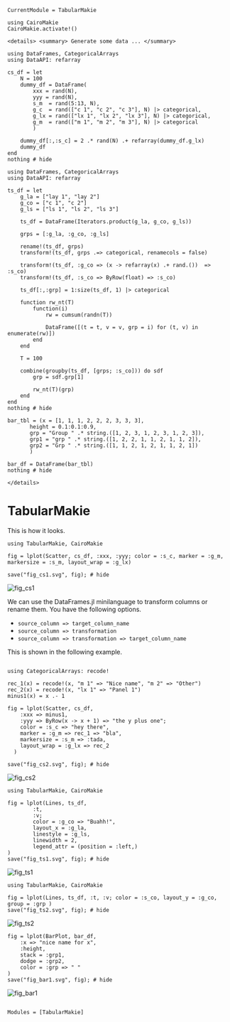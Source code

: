 ```@meta
CurrentModule = TabularMakie
```

```@eval
using CairoMakie
CairoMakie.activate!()
```

```@raw html
<details> <summary> Generate some data ... </summary>
```

```@example cs
using DataFrames, CategoricalArrays
using DataAPI: refarray

cs_df = let
	N = 100
	dummy_df = DataFrame(
		xxx = rand(N),
		yyy = rand(N),
		s_m  = rand(5:13, N),
		g_c  = rand(["c 1", "c 2", "c 3"], N) |> categorical,
		g_lx = rand(["lx 1", "lx 2", "lx 3"], N) |> categorical,
		g_m  = rand(["m 1", "m 2", "m 3"], N) |> categorical
		)
	
	dummy_df[:,:s_c] = 2 .* rand(N) .+ refarray(dummy_df.g_lx)
	dummy_df
end
nothing # hide
```

```@example ts
using DataFrames, CategoricalArrays
using DataAPI: refarray

ts_df = let
	g_la = ["lay 1", "lay 2"]
	g_co = ["c 1", "c 2"]
	g_ls = ["ls 1", "ls 2", "ls 3"]
	
	ts_df = DataFrame(Iterators.product(g_la, g_co, g_ls))
	
	grps = [:g_la, :g_co, :g_ls]
	
	rename!(ts_df, grps)
	transform!(ts_df, grps .=> categorical, renamecols = false)
	
	transform!(ts_df, :g_co => (x -> refarray(x) .+ rand.())  => :s_co)
	transform!(ts_df, :s_co => ByRow(float) => :s_co)
	
	ts_df[:,:grp] = 1:size(ts_df, 1) |> categorical
	
	function rw_nt(T)
		function(i)
			rw = cumsum(randn(T))
		
			DataFrame([(t = t, v = v, grp = i) for (t, v) in enumerate(rw)])
		end
	end
	
	T = 100
	
	combine(groupby(ts_df, [grps; :s_co])) do sdf
		grp = sdf.grp[1]
		
		rw_nt(T)(grp)
	end
end
nothing # hide
```

```@example bar
bar_tbl = (x = [1, 1, 1, 2, 2, 2, 3, 3, 3],
       height = 0.1:0.1:0.9,
       grp = "Group " .* string.([1, 2, 3, 1, 2, 3, 1, 2, 3]),
       grp1 = "grp " .* string.([1, 2, 2, 1, 1, 2, 1, 1, 2]),
       grp2 = "Grp " .* string.([1, 1, 2, 1, 2, 1, 1, 2, 1])
       )

bar_df = DataFrame(bar_tbl)
nothing # hide
```

```@raw html
</details>
```

# TabularMakie

This is how it looks.

```@example cs
using TabularMakie, CairoMakie

fig = lplot(Scatter, cs_df, :xxx, :yyy; color = :s_c, marker = :g_m,  markersize = :s_m, layout_wrap = :g_lx)

save("fig_cs1.svg", fig); # hide
```

![fig_cs1](fig_cs1.svg)

We can use the DataFrames.jl minilanguage to transform columns or rename them. You have the following options.

* `source_column => target_column_name`
* `source_column => transformation`
* `source_column => transformation => target_column_name`

This is shown in the following example.

```@example cs

using CategoricalArrays: recode!

rec_1(x) = recode!(x, "m 1" => "Nice name", "m 2" => "Other")
rec_2(x) = recode!(x, "lx 1" => "Panel 1")
minus1(x) = x .- 1

fig = lplot(Scatter, cs_df,
	:xxx => minus1,
	:yyy => ByRow(x -> x + 1) => "the y plus one";
	color = :s_c => "hey there",
	marker = :g_m => rec_1 => "bla",
	markersize = :s_m => :tada,
	layout_wrap = :g_lx => rec_2	
  )

save("fig_cs2.svg", fig); # hide
```

![fig_cs2](fig_cs2.svg)

```@example ts
using TabularMakie, CairoMakie

fig = lplot(Lines, ts_df,
		:t,
		:v;
		color = :g_co => "Buahh!",
		layout_x = :g_la,
		linestyle = :g_ls,
		linewidth = 2,
		legend_attr = (position = :left,)
)
save("fig_ts1.svg", fig); # hide
```

![fig_ts1](fig_ts1.svg)

```@example ts
using TabularMakie, CairoMakie

fig = lplot(Lines, ts_df, :t, :v; color = :s_co, layout_y = :g_co, group = :grp )
save("fig_ts2.svg", fig); # hide
```

![fig_ts2](fig_ts2.svg)


```@example bar
fig = lplot(BarPlot, bar_df,
	:x => "nice name for x",
	:height,
	stack = :grp1,
	dodge = :grp2,
	color = :grp => " "
)
save("fig_bar1.svg", fig); # hide
```

![fig_bar1](fig_bar1.svg)

```@index
```

```@autodocs
Modules = [TabularMakie]
```
